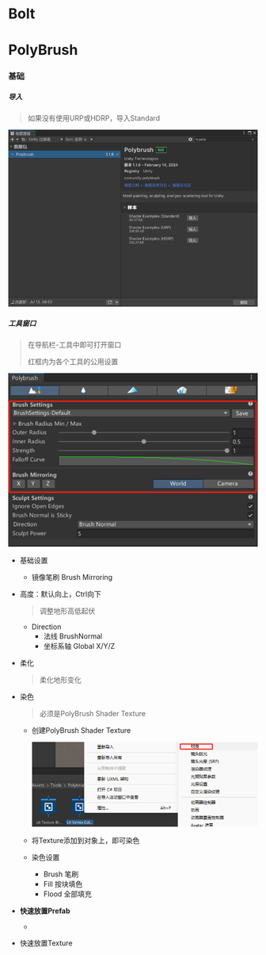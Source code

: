 # Bolt







# PolyBrush

### 基础

##### 导入

> 如果没有使用URP或HDRP，导入Standard

<img src="工具使用.assets/image-20240713102111611.png" alt="image-20240713102111611" style="zoom:67%;" />

##### 工具窗口

> 在导航栏-工具中即可打开窗口
>
> 红框内为各个工具的公用设置

![image-20240713102939060](工具使用.assets/image-20240713102939060.png)

- 基础设置

  - 镜像笔刷 Brush Mirroring

- 高度：默认向上，Ctrl向下

  > 调整地形高低起伏

  - Direction
    - 法线 BrushNormal
    - 坐标系轴 Global X/Y/Z

- 柔化

  > 柔化地形变化

- 染色

  > 必须是PolyBrush Shader Texture

  - 创建PolyBrush Shader Texture

    ![image-20240713103722356](工具使用.assets/image-20240713103722356.png)

  - 将Texture添加到对象上，即可染色

  - 染色设置

    - Brush 笔刷
    - Fill 按块填色
    - Flood 全部填充

- **快速放置Prefab**

  - 

- 快速放置Texture























